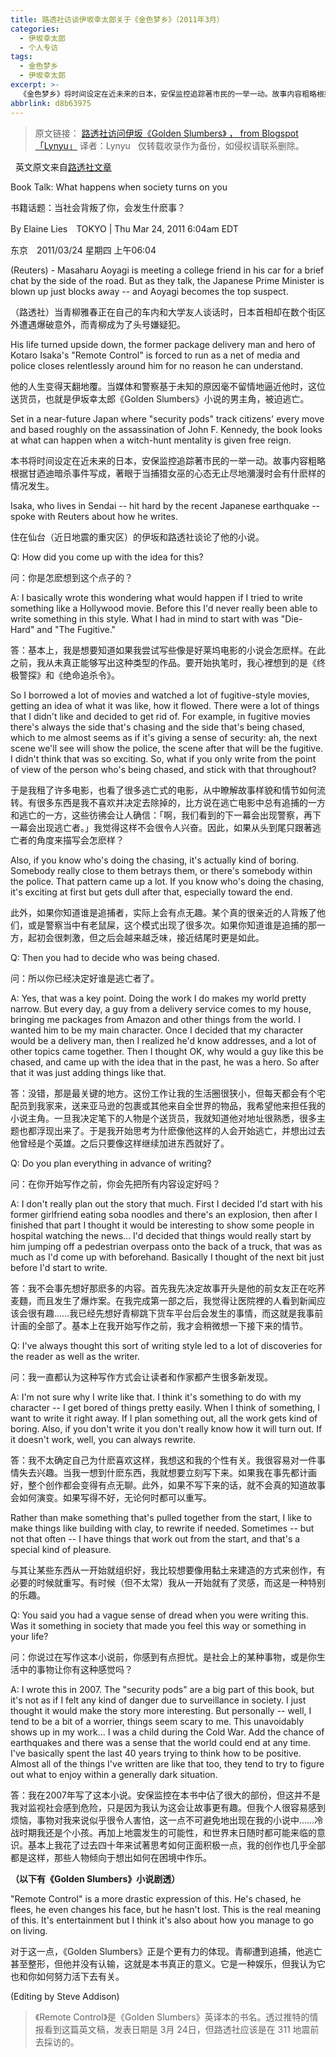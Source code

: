 ```yaml
---
title: 路透社访谈伊坂幸太郎关于《金色梦乡》（2011年3月）
categories:
  - 伊坂幸太郎
  - 个人专访
tags:
  - 金色梦乡
  - 伊坂幸太郎
excerpt: >-
  《金色梦乡》将时间设定在近未来的日本，安保监控追踪著市民的一举一动。故事内容粗略根据甘迺迪暗杀事件写成，著眼于当捕猎女巫的心态无止尽地瀰漫时会有什麽样的情况发生。<br>住在仙台（近日地震的重灾区）的伊坂幸太郎和路透社谈论了他的小说。
abbrlink: d8b63975
---
```

> 原文链接：
[路透社访问伊坂《Golden Slumbers》 ， from Blogspot「Lynyu」](http://lynyuwen.blogspot.com/2011/03/golden-slumbers.html)
译者：Lynyu
&nbsp;
仅转载收录作为备份，如侵权请联系删除。

&nbsp;
英文原文来自[路透社文章](https://www.reuters.com/article/us-books-authors-isaka/book-talk-what-happens-when-society-turns-on-you-idUSTRE72N27O20110324)

Book Talk: What happens when society turns on you

书籍话题：当社会背叛了你，会发生什麽事？

<!-- more -->

By Elaine Lies　TOKYO | Thu Mar 24, 2011 6:04am EDT

东京　2011/03/24 星期四 上午06:04

(Reuters) - Masaharu Aoyagi is meeting a college friend in his car for a brief chat by the side of the road. But as they talk, the Japanese Prime Minister is blown up just blocks away -- and Aoyagi becomes the top suspect.

（路透社）当青柳雅春正在自己的车内和大学友人谈话时，日本首相却在数个街区外遭遇爆破意外，而青柳成为了头号嫌疑犯。

His life turned upside down, the former package delivery man and hero of Kotaro Isaka's "Remote Control" is forced to run as a net of media and police closes relentlessly around him for no reason he can understand.

他的人生变得天翻地覆。当媒体和警察基于未知的原因毫不留情地逼近他时，这位送货员，也就是伊坂幸太郎《Golden Slumbers》小说的男主角，被迫逃亡。

Set in a near-future Japan where "security pods" track citizens' every move and based roughly on the assassination of John F. Kennedy, the book looks at what can happen when a witch-hunt mentality is given free reign.

本书将时间设定在近未来的日本，安保监控追踪著市民的一举一动。故事内容粗略根据甘迺迪暗杀事件写成，著眼于当捕猎女巫的心态无止尽地瀰漫时会有什麽样的情况发生。

Isaka, who lives in Sendai -- hit hard by the recent Japanese earthquake -- spoke with Reuters about how he writes.

住在仙台（近日地震的重灾区）的伊坂和路透社谈论了他的小说。

Q: How did you come up with the idea for this?

问：你是怎麽想到这个点子的？

A: I basically wrote this wondering what would happen if I tried to write something like a Hollywood movie. Before this I'd never really been able to write something in this style. What I had in mind to start with was "Die-Hard" and "The Fugitive."

答：基本上，我是想要知道如果我尝试写些像是好莱坞电影的小说会怎麽样。在此之前，我从未真正能够写出这种类型的作品。要开始执笔时，我心裡想到的是《终极警探》和《绝命追杀令》。

So I borrowed a lot of movies and watched a lot of fugitive-style movies, getting an idea of what it was like, how it flowed. There were a lot of things that I didn't like and decided to get rid of. For example, in fugitive movies there's always the side that's chasing and the side that's being chased, which to me almost seems as if it's giving a sense of security: ah, the next scene we'll see will show the police, the scene after that will be the fugitive. I didn't think that was so exciting. So, what if you only write from the point of view of the person who's being chased, and stick with that throughout?

于是我租了许多电影，也看了很多逃亡式的电影，从中瞭解故事样貌和情节如何流转。有很多东西是我不喜欢并决定去除掉的，比方说在逃亡电影中总有追捕的一方和逃亡的一方，这些彷彿会让人确信：「啊，我们看到的下一幕会出现警察，再下一幕会出现逃亡者。」我觉得这样不会很令人兴奋。因此，如果从头到尾只跟著逃亡者的角度来描写会怎麽样？

Also, if you know who's doing the chasing, it's actually kind of boring. Somebody really close to them betrays them, or there's somebody within the police. That pattern came up a lot. If you know who's doing the chasing, it's exciting at first but gets dull after that, especially toward the end.

此外，如果你知道谁是追捕者，实际上会有点无趣。某个真的很亲近的人背叛了他们，或是警察当中有老鼠屎，这个模式出现了很多次。如果你知道谁是追捕的那一方，起初会很刺激，但之后会越来越乏味，接近结尾时更是如此。

Q: Then you had to decide who was being chased.

问：所以你已经决定好谁是逃亡者了。

A: Yes, that was a key point. Doing the work I do makes my world pretty narrow. But every day, a guy from a delivery service comes to my house, bringing me packages from Amazon and other things from the world. I wanted him to be my main character. Once I decided that my character would be a delivery man, then I realized he'd know addresses, and a lot of other topics came together. Then I thought OK, why would a guy like this be chased, and came up with the idea that in the past, he was a hero. So after that it was just adding things like that.

答：没错，那是最关键的地方。这份工作让我的生活圈很狭小，但每天都会有个宅配员到我家来，送来亚马逊的包裹或其他来自全世界的物品，我希望他来担任我的小说主角。一旦我决定笔下的人物是个送货员，我就知道他对地址很熟悉，很多主题也都浮现出来了。于是我开始思考为什麽像他这样的人会开始逃亡，并想出过去他曾经是个英雄。之后只要像这样继续加进东西就好了。

Q: Do you plan everything in advance of writing?

问：在你开始写作之前，你会先把所有内容设定好吗？

A: I don't really plan out the story that much. First I decided I'd start with his former girlfriend eating soba noodles and there's an explosion, then after I finished that part I thought it would be interesting to show some people in hospital watching the news... I'd decided that things would really start by him jumping off a pedestrian overpass onto the back of a truck, that was as much as I'd come up with beforehand. Basically I thought of the next bit just before I'd start to write.

答：我不会事先想好那麽多的内容。首先我先决定故事开头是他的前女友正在吃荞麦麵，而且发生了爆炸案。在我完成第一部之后，我觉得让医院裡的人看到新闻应该会很有趣……我已经先想好青柳跳下货车平台后会发生的事情，而这就是我事前计画的全部了。基本上在我开始写作之前，我才会稍微想一下接下来的情节。

Q: I've always thought this sort of writing style led to a lot of discoveries for the reader as well as the writer.

问：我一直都认为这种写作方式会让读者和作家都产生很多新发现。

A: I'm not sure why I write like that. I think it's something to do with my character -- I get bored of things pretty easily. When I think of something, I want to write it right away. If I plan something out, all the work gets kind of boring. Also, if you don't write it you don't really know how it will turn out. If it doesn't work, well, you can always rewrite.

答：我不太确定自己为什麽喜欢这样，我想这和我的个性有关。我很容易对一件事情失去兴趣。当我一想到什麽东西，我就想要立刻写下来。如果我在事先都计画好，整个创作都会变得有点无聊。此外，如果不写下来的话，就不会真的知道故事会如何演变。如果写得不好，无论何时都可以重写。

Rather than make something that's pulled together from the start, I like to make things like building with clay, to rewrite if needed. Sometimes -- but not that often -- I have things that work out from the start, and that's a special kind of pleasure.

与其让某些东西从一开始就组织好，我比较想要像用黏土来建造的方式来创作，有必要的时候就重写。有时候（但不太常）我从一开始就有了灵感，而这是一种特别的乐趣。

Q: You said you had a vague sense of dread when you were writing this. Was it something in society that made you feel this way or something in your life?

问：你说过在写作这本小说前，你感到有点担忧。是社会上的某种事物，或是你生活中的事物让你有这种感觉吗？

A: I wrote this in 2007. The "security pods" are a big part of this book, but it's not as if I felt any kind of danger due to surveillance in society. I just thought it would make the story more interesting. But personally -- well, I tend to be a bit of a worrier, things seem scary to me. This unavoidably shows up in my work... I was a child during the Cold War. Add the chance of earthquakes and there was a sense that the world could end at any time. I've basically spent the last 40 years trying to think how to be positive. Almost all of the things I've written are like that too, they tend to try to figure out what to enjoy within a generally dark situation.

答：我在2007年写了这本小说。安保监控在本书中佔了很大的部份，但这并不是我对监视社会感到危险，只是因为我认为这会让故事更有趣。但我个人很容易感到烦恼，事物对我来说似乎很令人害怕，这一点不可避免地出现在我的小说中……冷战时期我还是个小孩。再加上地震发生的可能性，和世界末日随时都可能来临的意识。基本上我花了过去四十年来试著思考如何正面积极一点，我的创作也几乎全部都是这样，那些人物倾向于想出如何在困境中作乐。


**（以下有《Golden Slumbers》小说剧透）**

"Remote Control" is a more drastic expression of this. He's chased, he flees, he even changes his face, but he hasn't lost. This is the real meaning of this. It's entertainment but I think it's also about how you manage to go on living.

对于这一点，《Golden Slumbers》正是个更有力的体现。青柳遭到追捕，他逃亡甚至整形，但他并没有认输，这就是本书真正的意义。它是一种娱乐，但我认为它也和你如何努力活下去有关。

(Editing by Steve Addison)



> 《Remote Control》是《Golden Slumbers》英译本的书名。透过推特的情报看到这篇英文稿，发表日期是 3月 24日，但路透社应该是在 311 地震前去採访的。

